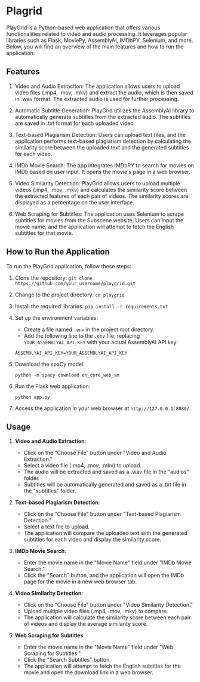 # Plagrid

PlayGrid is a Python-based web application that offers various functionalities related to video and audio processing. It leverages popular libraries such as Flask, MoviePy, AssemblyAI, IMDbPY, Selenium, and more. Below, you will find an overview of the main features and how to run the application.

## Features

1. Video and Audio Extraction: The application allows users to upload video files (.mp4, .mov, .mkv) and extract the audio, which is then saved in .wav format. The extracted audio is used for further processing.

2. Automatic Subtitle Generation: PlayGrid utilizes the AssemblyAI library to automatically generate subtitles from the extracted audio. The subtitles are saved in .txt format for each uploaded video.

3. Text-based Plagiarism Detection: Users can upload text files, and the application performs text-based plagiarism detection by calculating the similarity score between the uploaded text and the generated subtitles for each video.

4. IMDb Movie Search: The app integrates IMDbPY to search for movies on IMDb based on user input. It opens the movie's page in a web browser.

5. Video Similarity Detection: PlayGrid allows users to upload multiple videos (.mp4, .mov, .mkv) and calculates the similarity score between the extracted features of each pair of videos. The similarity scores are displayed as a percentage on the user interface.

6. Web Scraping for Subtitles: The application uses Selenium to scrape subtitles for movies from the Subscene website. Users can input the movie name, and the application will attempt to fetch the English subtitles for that movie.

## How to Run the Application

To run the PlayGrid application, follow these steps:

1. Clone the repository: `git clone https://github.com/your_username/playgrid.git`

2. Change to the project directory: `cd playgrid`

3. Install the required libraries: `pip install -r requirements.txt`

4. Set up the environment variables:
   - Create a file named `.env` in the project root directory.
   - Add the following line to the `.env` file, replacing `YOUR_ASSEMBLYAI_API_KEY` with your actual AssemblyAI API key:

   ```
   ASSEMBLYAI_API_KEY=YOUR_ASSEMBLYAI_API_KEY
   ```

5. Download the spaCy model:
   ```
   python -m spacy download en_core_web_sm
   ```

6. Run the Flask web application:
   ```
   python app.py
   ```

7. Access the application in your web browser at `http://127.0.0.1:8080/`.

## Usage

1. **Video and Audio Extraction**:
   - Click on the "Choose File" button under "Video and Audio Extraction."
   - Select a video file (.mp4, .mov, .mkv) to upload.
   - The audio will be extracted and saved as a .wav file in the "audios" folder.
   - Subtitles will be automatically generated and saved as a .txt file in the "subtitles" folder.

2. **Text-based Plagiarism Detection**:
   - Click on the "Choose File" button under "Text-based Plagiarism Detection."
   - Select a text file to upload.
   - The application will compare the uploaded text with the generated subtitles for each video and display the similarity score.

3. **IMDb Movie Search**:
   - Enter the movie name in the "Movie Name" field under "IMDb Movie Search."
   - Click the "Search" button, and the application will open the IMDb page for the movie in a new web browser tab.

4. **Video Similarity Detection**:
   - Click on the "Choose File" button under "Video Similarity Detection."
   - Upload multiple video files (.mp4, .mov, .mkv) to compare.
   - The application will calculate the similarity score between each pair of videos and display the average similarity score.

5. **Web Scraping for Subtitles**:
   - Enter the movie name in the "Movie Name" field under "Web Scraping for Subtitles."
   - Click the "Search Subtitles" button.
   - The application will attempt to fetch the English subtitles for the movie and open the download link in a web browser.
